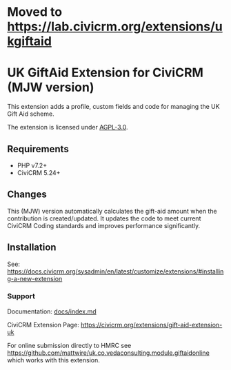 # Moved to https://lab.civicrm.org/extensions/ukgiftaid

# UK GiftAid Extension for CiviCRM (MJW version)

This extension adds a profile, custom fields and code for managing the UK Gift Aid scheme.

The extension is licensed under [AGPL-3.0](LICENSE.txt).

## Requirements

* PHP v7.2+
* CiviCRM 5.24+

## Changes

This (MJW) version automatically calculates the gift-aid amount when the contribution is created/updated. It updates the code
to meet current CiviCRM Coding standards and improves performance significantly.

## Installation

See: https://docs.civicrm.org/sysadmin/en/latest/customize/extensions/#installing-a-new-extension

### Support
Documentation: [docs/index.md](/docs/index.md)

CiviCRM Extension Page: https://civicrm.org/extensions/gift-aid-extension-uk

For online submission directly to HMRC see https://github.com/mattwire/uk.co.vedaconsulting.module.giftaidonline which works with this extension.
